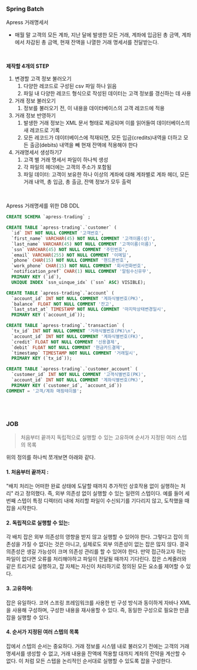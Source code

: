 ### Spring Batch 

Apress 거래명세서 


- 매월 말 고객의 모든 계좌, 지난 달에 발생한 모든 거래, 계좌에 입금된 총 금액, 계좌에서 차감된 총 금액, 현재 잔액을 나열한 거래 명세서를 전달받는다.

<br/>

**제작할 4개의 STEP**

1. 변경할 고객 정보 불러오기
   1. 다양한 레코드로 구성된 csv 파일 하나 읽음
   2. 파일 내 다양한 레코드 형식으로 작성된 데이터는 고객 정보를 갱신하는 데 사용
2. 거래 정보 불러오기
   1. 정보를 불러오기 전, 이 내용을 데이터베이스의 고객 레코드에 적용
3. 거래 정보 반영하기
   1. 발생한 거래 정보는 XML 문서 형태로 제공되며 이를 읽어들여 데이터베이스의 새 레코드로 기록
   2. 모든 레코드가 데이터베이스에 적재되면, 모든 입금(credits)내역을 더하고 모든 출금(debits) 내역을 빼 현재 잔액에 적용해야 한다
4. 거래명세서 생성하기7
   1. 고객 별 거래 명세서 파일이 하나씩 생성
   2. 각 파일의 헤더에는 고객의 주소가 포함됨
   3. 파일 데이터: 고객이 보유한 하나 이상의 계좌에 대해 계좌별로 계좌 헤더, 모든 거래 내역, 총 입금, 총 출금, 잔액 정보가 모두 출력


<br/>

Apress 거래명세를 위한 DB DDL

``` SQL
CREATE SCHEMA `apress-trading` ;

CREATE TABLE `apress-trading`.`customer` (
  `id` INT NOT NULL COMMENT '고객번호',
  `first_name` VARCHAR(45) NOT NULL COMMENT '고객이름(성)',
  `last_name` VARCHAR(45) NOT NULL COMMENT '고객이름(이름)',
  `ssn` VARCHAR(45) NOT NULL COMMENT '주민번호',
  `email` VARCHAR(255) NOT NULL COMMENT '이메일',
  `phone` CHAR(15) NOT NULL COMMENT '핸드폰번호',
  `work_phone` CHAR(15) NOT NULL COMMENT '회사전화번호',
  `notification_pref` CHAR(1) NULL COMMENT '알림수신유무',
  PRIMARY KEY (`id`),
  UNIQUE INDEX `ssn_uinque_idx` (`ssn` ASC) VISIBLE);

CREATE TABLE `apress-trading`.`account` (
  `account_id` INT NOT NULL COMMENT '계좌식별번호(PK)',
  `balance` FLOAT NOT NULL COMMENT '잔고',
  `last_stat_at` TIMESTAMP NOT NULL COMMENT '마지막상태변경일시',
  PRIMARY KEY (`account_id`));

CREATE TABLE `apress-trading`.`transaction` (
  `tx_id` INT NOT NULL COMMENT '거래식별번호(PK)\n',
  `account_id` INT NOT NULL COMMENT '계좌식별번호(FK)',
  `credit` FLOAT NOT NULL COMMENT '신용결제',
  `debit` FLOAT NOT NULL COMMENT '현금카드결제',
  `timestamp` TIMESTAMP NOT NULL COMMENT '거래일시',
  PRIMARY KEY (`tx_id`));

CREATE TABLE `apress-trading`.`customer_account` (
  `customer_id` INT NOT NULL COMMENT '고객식별번호(PK)',
  `account_id` INT NOT NULL COMMENT '계좌식별번호(PK)',
  PRIMARY KEY (`customer_id`, `account_id`))
COMMENT = '고객/계좌 매핑테이블';
```

<br/><br/>


### JOB

> 처음부터 끝까지 독립적으로 실행할 수 있는 고유하며 순서가 지정된 여러 스텝의 목록

위의 정의를 하나씩 쪼개보면 아래와 같다.


#### 1. 처음부터 끝까지 : 

"배치 처리는 어떠한 완료 상태에 도달할 때까지 추가적인 상호작용 없이 실행하는 처리" 라고 정의했다. 
즉, 외부 의존성 없이 실행할 수 있는 일련의 스텝이다. 
예를 들어 세번째 스텝이 특정 디렉터리 내에 처리할 파일이 수신되기를 기다리지 않고, 도착했을 때 잡을 시작한다.

#### 2. 독립적으로 실행할 수 있는:

각 배치 잡은 외부 의존성의 영향을 받지 않고 실행할 수 있어야 한다. 
그렇다고 잡이 의존성을 가질 수 없다는 것은 아니고, 실제로도 외부 의존성이 없는 잡은 많지 않다.
결국 의존성은 생길 가능성이 크며 의존성 관리를 할 수 있어야 한다.
만약 접근하고자 하는 파일이 없다면 오류를 처리해야하고 파일이 전달될 때까지 기다린다.
잡은 스케줄러와 같은 트리거로 실행하고, 잡 자체는 자신이 처리하기로 정의된 모든 요소를 제어할 수 있다.

#### 3. 고유하며:

잡은 유일하다. 코어 스프링 프레임워크를 사용한 빈 구성 방식과 동이하게 자바나 XML을 사용해 구성하며, 구성한 내용을 재사용할 수 있다. 즉, 동일한 구성으로 필요한 만큼 잡을 실행할 수 있다.

#### 4. 순서가 지정된 여러 스텝의 목록

잡에서 스텝의 순서는 중요하다. 거래 정보를 시스템 내로 불러오기 전에는 고객의 거래명세서를 생성할 수 없고, 거래 내용을 잔액에 적용할 대까지 계좌의 잔약을 계산할 수 없다.
이 처럼 모든 스텝을 논리적인 순서대로 실행할 수 있도록 잡을 구성한다.



